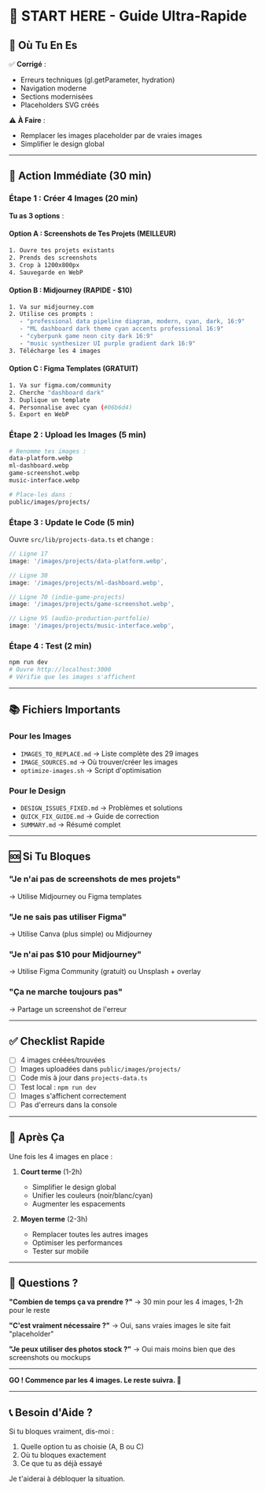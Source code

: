 # 🚀 START HERE - Guide Ultra-Rapide

## 📍 Où Tu En Es

✅ **Corrigé** :
- Erreurs techniques (gl.getParameter, hydration)
- Navigation moderne
- Sections modernisées
- Placeholders SVG créés

⚠️ **À Faire** :
- Remplacer les images placeholder par de vraies images
- Simplifier le design global

---

## 🎯 Action Immédiate (30 min)

### Étape 1 : Créer 4 Images (20 min)

**Tu as 3 options** :

#### Option A : Screenshots de Tes Projets (MEILLEUR)
```bash
1. Ouvre tes projets existants
2. Prends des screenshots
3. Crop à 1200x800px
4. Sauvegarde en WebP
```

#### Option B : Midjourney (RAPIDE - $10)
```bash
1. Va sur midjourney.com
2. Utilise ces prompts :
   - "professional data pipeline diagram, modern, cyan, dark, 16:9"
   - "ML dashboard dark theme cyan accents professional 16:9"
   - "cyberpunk game neon city dark 16:9"
   - "music synthesizer UI purple gradient dark 16:9"
3. Télécharge les 4 images
```

#### Option C : Figma Templates (GRATUIT)
```bash
1. Va sur figma.com/community
2. Cherche "dashboard dark"
3. Duplique un template
4. Personnalise avec cyan (#06b6d4)
5. Export en WebP
```

### Étape 2 : Upload les Images (5 min)

```bash
# Renomme tes images :
data-platform.webp
ml-dashboard.webp
game-screenshot.webp
music-interface.webp

# Place-les dans :
public/images/projects/
```

### Étape 3 : Update le Code (5 min)

Ouvre `src/lib/projects-data.ts` et change :

```typescript
// Ligne 17
image: '/images/projects/data-platform.webp',

// Ligne 30
image: '/images/projects/ml-dashboard.webp',

// Ligne 70 (indie-game-projects)
image: '/images/projects/game-screenshot.webp',

// Ligne 95 (audio-production-portfolio)
image: '/images/projects/music-interface.webp',
```

### Étape 4 : Test (2 min)

```bash
npm run dev
# Ouvre http://localhost:3000
# Vérifie que les images s'affichent
```

---

## 📚 Fichiers Importants

### Pour les Images
- `IMAGES_TO_REPLACE.md` → Liste complète des 29 images
- `IMAGE_SOURCES.md` → Où trouver/créer les images
- `optimize-images.sh` → Script d'optimisation

### Pour le Design
- `DESIGN_ISSUES_FIXED.md` → Problèmes et solutions
- `QUICK_FIX_GUIDE.md` → Guide de correction
- `SUMMARY.md` → Résumé complet

---

## 🆘 Si Tu Bloques

### "Je n'ai pas de screenshots de mes projets"
→ Utilise Midjourney ou Figma templates

### "Je ne sais pas utiliser Figma"
→ Utilise Canva (plus simple) ou Midjourney

### "Je n'ai pas $10 pour Midjourney"
→ Utilise Figma Community (gratuit) ou Unsplash + overlay

### "Ça ne marche toujours pas"
→ Partage un screenshot de l'erreur

---

## ✅ Checklist Rapide

- [ ] 4 images créées/trouvées
- [ ] Images uploadées dans `public/images/projects/`
- [ ] Code mis à jour dans `projects-data.ts`
- [ ] Test local : `npm run dev`
- [ ] Images s'affichent correctement
- [ ] Pas d'erreurs dans la console

---

## 🎯 Après Ça

Une fois les 4 images en place :

1. **Court terme** (1-2h)
   - Simplifier le design global
   - Unifier les couleurs (noir/blanc/cyan)
   - Augmenter les espacements

2. **Moyen terme** (2-3h)
   - Remplacer toutes les autres images
   - Optimiser les performances
   - Tester sur mobile

---

## 💬 Questions ?

**"Combien de temps ça va prendre ?"**
→ 30 min pour les 4 images, 1-2h pour le reste

**"C'est vraiment nécessaire ?"**
→ Oui, sans vraies images le site fait "placeholder"

**"Je peux utiliser des photos stock ?"**
→ Oui mais moins bien que des screenshots ou mockups

---

**GO ! Commence par les 4 images. Le reste suivra. 🚀**

---

## 📞 Besoin d'Aide ?

Si tu bloques vraiment, dis-moi :
1. Quelle option tu as choisie (A, B ou C)
2. Où tu bloques exactement
3. Ce que tu as déjà essayé

Je t'aiderai à débloquer la situation.
